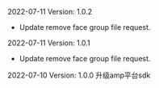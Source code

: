 2022-07-11 Version: 1.0.2
- Update remove face group file request.


2022-07-11 Version: 1.0.1
- Update remove face group file request.


2022-07-10 Version: 1.0.0
升级amp平台sdk

